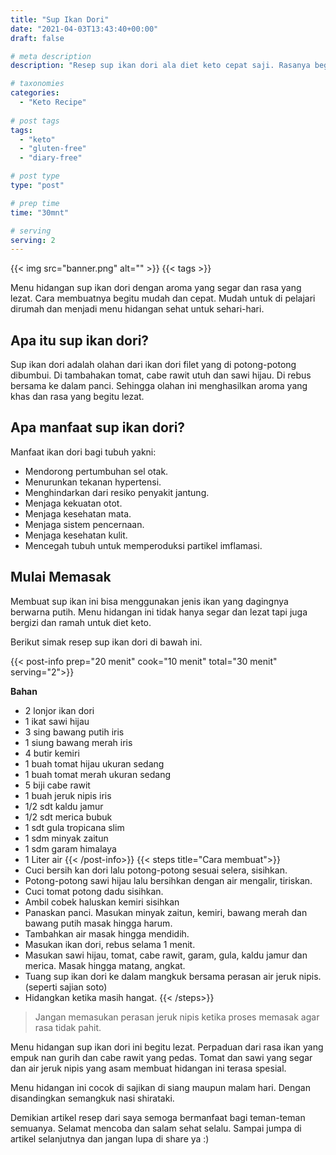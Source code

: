 ```yaml
---
title: "Sup Ikan Dori"
date: "2021-04-03T13:43:40+00:00"
draft: false

# meta description
description: "Resep sup ikan dori ala diet keto cepat saji. Rasanya begitu segar sanggat menggugah selera."

# taxonomies
categories:
  - "Keto Recipe"
  
# post tags
tags:
  - "keto"
  - "gluten-free"
  - "diary-free"

# post type
type: "post"

# prep time
time: "30mnt"

# serving
serving: 2
---
```


{{< img src="banner.png" alt="" >}}
{{< tags >}}

Menu hidangan sup ikan dori dengan aroma yang segar dan rasa yang lezat. Cara membuatnya begitu mudah dan cepat. Mudah untuk di pelajari dirumah dan menjadi menu hidangan sehat untuk sehari-hari.

## Apa itu sup ikan dori?

Sup ikan dori adalah olahan dari ikan dori filet yang di potong-potong dibumbui. Di tambahakan tomat, cabe rawit utuh dan sawi hijau. Di rebus bersama ke dalam panci. Sehingga olahan ini menghasilkan aroma yang khas dan rasa yang begitu lezat.

## Apa manfaat sup ikan dori?

Manfaat ikan dori bagi tubuh yakni:
- Mendorong pertumbuhan sel otak.
- Menurunkan tekanan hypertensi.
- Menghindarkan dari resiko penyakit jantung.
- Menjaga kekuatan otot.
- Menjaga kesehatan mata.
- Menjaga sistem pencernaan.
- Menjaga kesehatan kulit.
- Mencegah tubuh untuk memperoduksi partikel imflamasi.

## Mulai Memasak

Membuat sup ikan ini bisa menggunakan jenis ikan yang dagingnya berwarna putih. Menu hidangan ini tidak hanya segar dan lezat tapi juga bergizi dan ramah untuk diet keto.

Berikut simak resep sup ikan dori di bawah ini.

{{< post-info prep="20 menit" cook="10 menit" total="30 menit" serving="2">}}

__Bahan__

- 2 lonjor ikan dori
- 1 ikat sawi hijau
- 3 sing bawang putih iris
- 1 siung bawang merah iris
- 4 butir kemiri
- 1 buah tomat hijau ukuran sedang
- 1 buah tomat merah ukuran sedang
- 5 biji cabe rawit
- 1 buah jeruk nipis iris
- 1/2 sdt kaldu jamur
- 1/2 sdt merica bubuk
- 1 sdt gula tropicana slim
- 1 sdm minyak zaitun
- 1 sdm garam himalaya
- 1 Liter air
{{< /post-info>}}
{{< steps title="Cara membuat">}}
- Cuci bersih kan dori lalu potong-potong sesuai selera, sisihkan.
- Potong-potong sawi hijau lalu bersihkan dengan air mengalir, tiriskan.
- Cuci tomat potong dadu sisihkan.
- Ambil cobek haluskan kemiri sisihkan
- Panaskan panci. Masukan minyak zaitun, kemiri, bawang merah dan bawang putih masak hingga harum.
- Tambahkan air masak hingga mendidih.
- Masukan ikan dori, rebus selama 1 menit.
- Masukan sawi hijau, tomat, cabe rawit, garam, gula, kaldu jamur dan merica. Masak hingga matang, angkat.
- Tuang sup ikan dori ke dalam mangkuk bersama perasan air jeruk nipis.(seperti sajian soto) 
- Hidangkan ketika masih hangat.
{{< /steps>}}

>Jangan memasukan perasan jeruk nipis ketika proses memasak agar rasa tidak pahit.

Menu hidangan sup ikan dori ini begitu lezat. Perpaduan dari rasa ikan yang empuk nan gurih dan cabe rawit yang pedas. Tomat dan sawi yang segar dan air jeruk nipis yang asam membuat hidangan ini terasa spesial. 

Menu hidangan ini cocok di sajikan di siang maupun malam hari. Dengan disandingkan semangkuk nasi shirataki.

Demikian artikel resep dari saya semoga bermanfaat bagi teman-teman semuanya. Selamat mencoba dan salam sehat selalu. Sampai jumpa di artikel selanjutnya dan jangan lupa di share ya :)